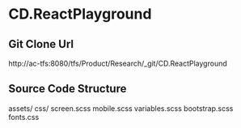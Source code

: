 # CD.ReactPlayground

## Git Clone Url
http://ac-tfs:8080/tfs/Product/Research/_git/CD.ReactPlayground

## Source Code Structure

assets/
        css/
                screen.scss
                mobile.scss
                variables.scss
                bootstrap.scss
                fonts.css

        
